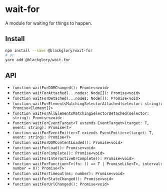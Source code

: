 # wait-for
A module for waiting for things to happen.

## Install
```sh
npm install --save @blackglory/wait-for
# or
yarn add @blackglory/wait-for
```

## API
- `function waitForDOMChanged(): Promies<void>`
- `function waitForAttached(...nodes: Node[]): Promise<void>`
- `function waitForDetached(...nodes: Node[]): Promise<void>`
- `function waitForElementsMatchingSelectorAttached(selector: string): Promise<Element[]>`
- `function waitForAllElementsMatchingSelectorDetached(selector: string): Promise<void>`
- `function waitForEventTarget<T extends EventTarget>(target: T, event: string): Promise<T>`
- `function waitForEventEmitter<T extends EventEmitter>(target: T, event: string): Promise<T>`
- `function waitForDOMContentLoaded(): Promise<void>`
- `function waitForLoad(): Promise<void>`
- `function waitForComplete(): Promise<void>`
- `function waitForInteractiveOrComplete(): Promise<void>`
- `function waitForFunction<T>(fn: () => T | PromiseLike<T>, interval: number = 0): Promise<T>`
- `function waitForTimeout(ms: number): Promise<void>`
- `function waitForStateChanged(): Promise<void>`
- `function waitForUrlChanged(): Promise<void>`
